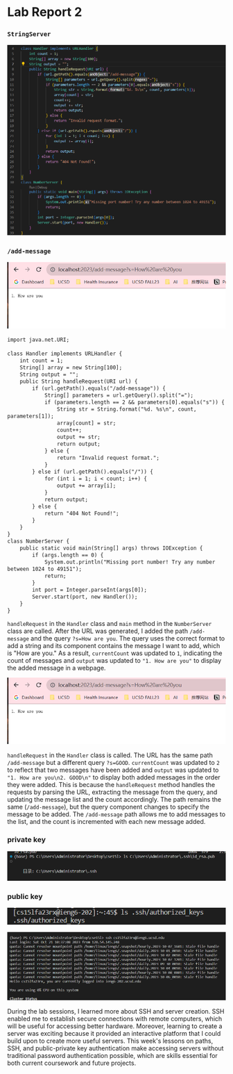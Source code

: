 # Lab Report 2

### `StringServer`
![Image](lab-report-2-images/code.png)

### `/add-message`
![Image](lab-report-2-images/1.png)

```import java.io.IOException;
import java.net.URI;

class Handler implements URLHandler {
    int count = 1;
    String[] array = new String[100];
    String output = "";
    public String handleRequest(URI url) {
        if (url.getPath().equals("/add-message")) {
            String[] parameters = url.getQuery().split("=");
            if (parameters.length == 2 && parameters[0].equals("s")) {
                String str = String.format("%d. %s\n", count, parameters[1]);
                array[count] = str;
                count++;
                output += str;
                return output;
            } else {
                return "Invalid request format.";
            }
        } else if (url.getPath().equals("/")) {
            for (int i = 1; i < count; i++) {
                output += array[i];
            }
            return output;
        } else {
            return "404 Not Found!";
        }
    }
}
class NumberServer {
    public static void main(String[] args) throws IOException {
        if (args.length == 0) {
            System.out.println("Missing port number! Try any number between 1024 to 49151");
            return;
        }
        int port = Integer.parseInt(args[0]);
        Server.start(port, new Handler());
    }
}
```

`handleRequest` in the `Handler` class and `main` method in the `NumberServer` class are called.
After the URL was generated, I added the path `/add-message` and the query `?s=How are you`. The query uses the correct format to add a string and its component contains the message I want to add, which is "How are you." 
As a result, `currentCount` was updated to `1`, indicating the count of messages and `output` was updated to `"1. How are you"` to display the added message in a webpage.

![Image](lab-report-2-images/image.png)

`handleRequest` in the `Handler` class is called.
The URL has the same path `/add-message` but a different query `?s=GOOD`. 
`currentCount` was updated to `2` to reflect that two messages have been added and `output` was updated to `"1. How are you\n2. GOOD\n"` to display both added messages in the order they were added.
This is because the `handleRequest` method handles the requests by parsing the URL, extracting the message from the query, and updating the message list and the count accordingly. The path remains the same (`/add-message`), but the query component changes to specify the message to be added. The `/add-message` path allows me to add messages to the list, and the count is incremented with each new message added.



### private key
![Image](lab-report-2-images/2023-10-21%20105548.png)

### public key
![Image](lab-report-2-images/2023-10-21%20105547.png)

![Image](lab-report-2-images/2023-10-21%20105436.png)



During the lab sessions, I learned more about SSH and server creation. SSH enabled me to establish secure connections with remote computers, which will be useful for accessing better hardware. Moreover, learning to create a server was exciting because it provided an interactive platform that I could build upon to create more useful servers. This week's lessons on paths, SSH, and public-private key authentication make accessing servers without traditional password authentication possible, which are skills essential for both current coursework and future projects.

